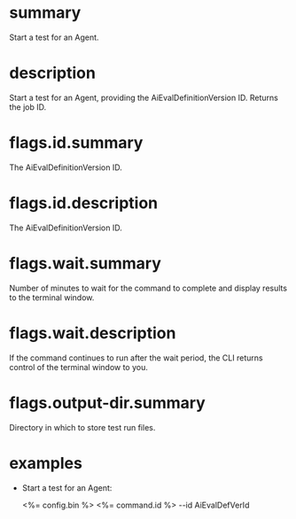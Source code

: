 # summary

Start a test for an Agent.

# description

Start a test for an Agent, providing the AiEvalDefinitionVersion ID. Returns the job ID.

# flags.id.summary

The AiEvalDefinitionVersion ID.

# flags.id.description

The AiEvalDefinitionVersion ID.

# flags.wait.summary

Number of minutes to wait for the command to complete and display results to the terminal window.

# flags.wait.description

If the command continues to run after the wait period, the CLI returns control of the terminal window to you.

# flags.output-dir.summary

Directory in which to store test run files.

# examples

- Start a test for an Agent:

  <%= config.bin %> <%= command.id %> --id AiEvalDefVerId

